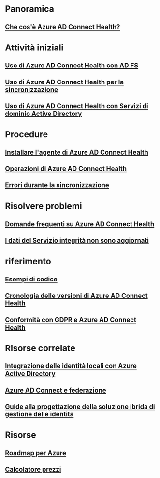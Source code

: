 # Panoramica
## [Che cos'è Azure AD Connect Health?](active-directory-aadconnect-health.md)

# Attività iniziali
## [Uso di Azure AD Connect Health con AD FS](active-directory-aadconnect-health-adfs.md)
## [Uso di Azure AD Connect Health per la sincronizzazione](active-directory-aadconnect-health-sync.md)
## [Uso di Azure AD Connect Health con Servizi di dominio Active Directory](active-directory-aadconnect-health-adds.md)

# Procedure
## [Installare l'agente di Azure AD Connect Health](active-directory-aadconnect-health-agent-install.md)
## [Operazioni di Azure AD Connect Health](active-directory-aadconnect-health-operations.md)
## [Errori durante la sincronizzazione](../active-directory-aadconnect-troubleshoot-sync-errors.md)

# Risolvere problemi
## [Domande frequenti su Azure AD Connect Health](active-directory-aadconnect-health-faq.md)
## [I dati del Servizio integrità non sono aggiornati](active-directory-aadconnect-health-data-freshness.md)

# riferimento
## [Esempi di codice](https://azure.microsoft.com/resources/samples/?service=active-directory)
## [Cronologia delle versioni di Azure AD Connect Health](active-directory-aadconnect-health-version-history.md)
## [Conformità con GDPR e Azure AD Connect Health](active-directory-aadconnect-health-gdpr.md)

# Risorse correlate
## [Integrazione delle identità locali con Azure Active Directory](../active-directory-aadconnect.md)
## [Azure AD Connect e federazione](../active-directory-aadconnectfed-whatis.md)
## [Guide alla progettazione della soluzione ibrida di gestione delle identità](../active-directory-hybrid-identity-design-considerations-overview.md)

# Risorse
## [Roadmap per Azure](https://azure.microsoft.com/roadmap/?category=security-identity)
## [Calcolatore prezzi](https://azure.microsoft.com/pricing/calculator/)
